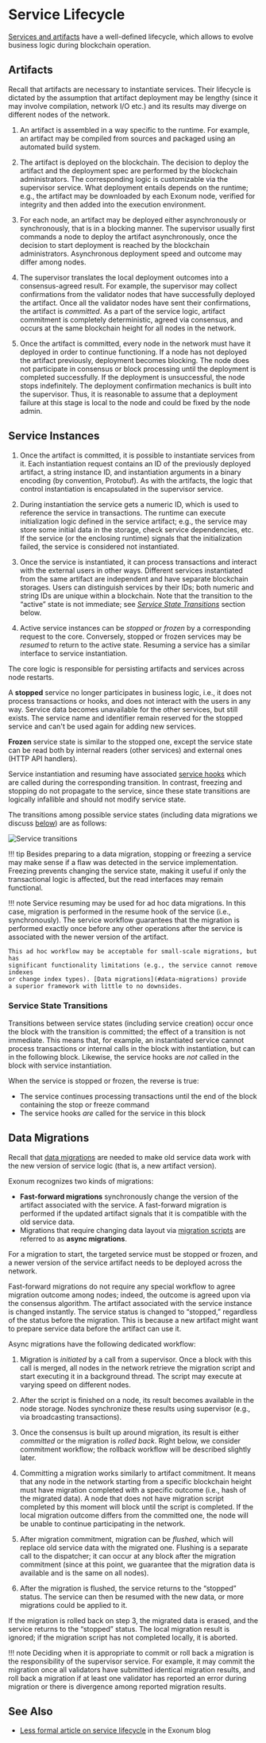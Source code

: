 # Service Lifecycle

[Services and artifacts](services.md) have a well-defined lifecycle,
which allows to evolve business logic during blockchain operation.

## Artifacts

Recall that artifacts are necessary to instantiate services. Their lifecycle
is dictated by the assumption that artifact deployment may be lengthy
(since it may involve compilation, network I/O etc.) and its results
may diverge on different nodes of the network.

1. An artifact is assembled in a way specific to the runtime. For example,
  an artifact may be compiled from sources and packaged using an automated
  build system.

2. The artifact is deployed on the blockchain.
  The decision to deploy the artifact and the deployment spec are performed
  by the blockchain administrators. The corresponding logic is customizable
  via the supervisor service. What deployment entails depends on the runtime;
  e.g., the artifact may be downloaded by each Exonum node, verified for integrity
  and then added into the execution environment.

3. For each node, an artifact may be deployed either asynchronously or synchronously,
  that is in a blocking manner. The supervisor usually first commands a node
  to deploy the artifact asynchronously, once the decision to start deployment
  is reached by the blockchain administrators. Asynchronous deployment speed
  and outcome may differ among nodes.

4. The supervisor translates the local deployment outcomes into
  a consensus-agreed result. For example, the supervisor may collect confirmations
  from the validator nodes that have successfully deployed the artifact.
  Once all the validator nodes have sent their confirmations, the artifact is *committed*.
  As a part of the service logic, artifact commitment is completely deterministic,
  agreed via consensus, and occurs at the same blockchain height for all nodes
  in the network.

5. Once the artifact is committed, every node in the network must have it deployed
  in order to continue functioning.
  If a node has not deployed the artifact previously, deployment becomes blocking.
  The node does not participate in consensus or block processing
  until the deployment is completed successfully. If the deployment is unsuccessful,
  the node stops indefinitely. The deployment confirmation mechanics is built
  into the supervisor. Thus, it is reasonable to assume that a deployment failure
  at this stage is local to the node and could be fixed by the node admin.

## Service Instances

1. Once the artifact is committed, it is possible to instantiate services
  from it.
  Each instantiation request contains an ID of the previously deployed artifact,
  a string instance ID, and instantiation arguments in a binary encoding
  (by convention, Protobuf). As with the artifacts, the logic that control
  instantiation is encapsulated in the supervisor service.

2. During instantiation the service gets a numeric ID, which is used to reference
  the service in transactions. The runtime can execute initialization logic defined
  in the service artifact; e.g., the service may store some initial data
  in the storage, check service dependencies, etc. If the service
  (or the enclosing runtime) signals that the initialization failed,
  the service is considered not instantiated.

3. Once the service is instantiated, it can process transactions and interact
  with the external users in other ways. Different services instantiated
  from the same artifact are independent and have separate blockchain storages.
  Users can distinguish services by their IDs; both numeric and string IDs
  are unique within a blockchain. Note that the transition to the “active” state
  is not immediate; see [*Service State Transitions*](#service-state-transitions)
  section below.

4. Active service instances can be *stopped* or *frozen* by a corresponding request
  to the core. Conversely, stopped or frozen services may be *resumed* to return
  to the active state. Resuming a service has a similar interface to
  service instantiation.

The core logic is responsible for persisting artifacts and services
across node restarts.

A **stopped** service no longer participates in business logic, i.e.,
it does not process transactions or hooks, and does not interact with the users
in any way. Service data becomes unavailable for the other services,
but still exists. The service name and identifier remain reserved
for the stopped service and can't be used again for adding new services.

**Frozen** service state is similar to the stopped one, except the service
state can be read both by internal readers (other services) and external ones
(HTTP API handlers).

Service instantiation and resuming have associated [service hooks](services.md#hooks)
which are called during the corresponding transition.
In contrast, freezing and stopping do not propagate to the service,
since these state transitions are logically infallible and should not modify
service state.

The transitions among possible service states (including data migrations
we discuss [below](#data-migrations)) are as follows:

![Service transitions](../images/service-states.png)

!!! tip
    Besides preparing to a data migration,
    stopping or freezing a service may make sense if a flaw was detected in
    the service implementation. Freezing prevents changing the service
    state, making it useful if only the transactional logic is affected,
    but the read interfaces may remain functional.

!!! note
    Service resuming may be used for ad hoc data migrations. In this case,
    migration is performed in the resume hook of the service (i.e., synchronously).
    The service workflow guarantees that the migration is performed exactly
    once before any other operations after the service is associated with
    the newer version of the artifact.

    This ad hoc workflow may be acceptable for small-scale migrations, but has
    significant functionality limitations (e.g., the service cannot remove indexes
    or change index types). [Data migrations](#data-migrations) provide
    a superior framework with little to no downsides.

### Service State Transitions

Transitions between service states (including service creation) occur
once the block with the transition is committed; the effect of a transition
is not immediate. This means that, for example, an instantiated service
cannot process transactions or internal calls in the block with instantiation,
but can in the following block. Likewise, the service hooks are *not* called
in the block with service instantiation.

When the service is stopped or frozen, the reverse is true:

- The service continues processing transactions until the end of the block
  containing the stop or freeze command
- The service hooks *are* called for the service in this block

## Data Migrations

Recall that [data migrations](services.md#data-migrations) are needed to
make old service data work with the new version of service logic (that is,
a new artifact version).

Exonum recognizes two kinds of migrations:

- **Fast-forward migrations** synchronously change the version
  of the artifact associated with the service. A fast-forward migration is performed
  if the updated artifact signals that it is compatible with the old service data.
- Migrations that require changing data layout via
  [migration scripts](../glossary.md#migration-script) are referred
  to as **async migrations**.

For a migration to start, the targeted service must be stopped or frozen, and
a newer version of the service artifact needs to be deployed
across the network.

Fast-forward migrations do not require any special workflow to agree migration
outcome among nodes; indeed, the outcome is agreed upon via the consensus algorithm.
The artifact associated with the service instance is changed instantly.
The service status is changed to “stopped,” regardless of the status before
the migration. This is because a new artifact might want to prepare service data
before the artifact can use it.

Async migrations have the following dedicated workflow:

1. Migration is *initiated* by a call from a supervisor. Once a block with
  this call is merged, all nodes in the network retrieve the migration script
  and start executing it in a background thread. The script may execute
  at varying speed on different nodes.

2. After the script is finished on a node, its result becomes available
  in the node storage. Nodes synchronize these results using supervisor
  (e.g., via broadcasting transactions).

3. Once the consensus is built up around migration, its result is either
  *committed* or the migration is *rolled back*. Right below, we consider
  commitment workflow; the rollback workflow will be described slightly later.

4. Committing a migration works similarly to artifact commitment.
  It means that any node in the network starting from a specific
  blockchain height must have migration completed with a specific outcome
  (i.e., hash of the migrated data). A node that does not have
  migration script completed by this moment will block until the script
  is completed. If the local migration outcome differs from the committed one,
  the node will be unable to continue participating in the network.

5. After migration commitment, migration can be *flushed*, which will replace
  old service data with the migrated one. Flushing is a separate call
  to the dispatcher; it can occur at any block after the migration commitment
  (since at this point, we guarantee that the migration data is available
  and is the same on all nodes).

6. After the migration is flushed, the service returns to the “stopped” status.
  The service can then be resumed with the new data, or more migrations
  could be applied to it.

If the migration is rolled back on step 3, the migrated data is erased,
and the service returns to the “stopped” status. The local migration result
is ignored; if the migration script has not completed locally, it is aborted.

!!! note
    Deciding when it is appropriate to commit or roll back a migration
    is the responsibility of the supervisor service. For example, it may commit
    the migration once all validators have submitted identical migration results,
    and roll back a migration if at least one validator has reported an error
    during migration or there is divergence among reported migration results.

## See Also

- [Less formal article on service lifecycle](https://medium.com/meetbitfury/about-service-lifecycles-in-exonum-58c67678c6bb)
  in the Exonum blog
